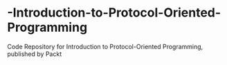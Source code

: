 # -Introduction-to-Protocol-Oriented-Programming
Code Repository for Introduction to Protocol-Oriented Programming, published by Packt

